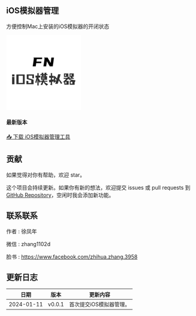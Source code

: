 ## iOS模拟器管理
方便控制Mac上安装的iOS模拟器的开闭状态

<img src="assets/images/icon-1024.png" width="200" height="200" alt="App Icon">

#### 最新版本
[📥 下载 iOS模拟器管理工具](https://raw.githubusercontent.com/ke112/iOSSimulatorManager/main/dist/iOSSimulatorManager.app.zip)

## 贡献

如果觉得对你有帮助，欢迎 star。

这个项目会持续更新。如果你有新的想法，欢迎提交 issues 或 pull requests 到 [GitHub Repository](https://github.com/ke112/iOSSimulatorManager/)，空闲时我会添加新功能。


## 联系联系
作者 : 徐凤年

微信 : zhang1102d

脸书 : https://www.facebook.com/zhihua.zhang.3958

## 更新日志
| 日期       | 版本   | 更新内容                |
| ---------- | ------ | ----------------------- |
| 2024-01-11 | v0.0.1 | 首次提交iOS模拟器管理。 |
